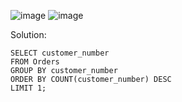 ![image](https://github.com/user-attachments/assets/520d23ce-30f3-4304-a033-04921351b210)
![image](https://github.com/user-attachments/assets/3962fd5a-b0c7-4157-bb71-9071049d61e0)

Solution:
```
SELECT customer_number
FROM Orders
GROUP BY customer_number
ORDER BY COUNT(customer_number) DESC
LIMIT 1;
```
